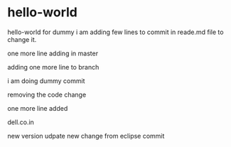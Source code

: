 # hello-world
hello-world for dummy
 i am adding few lines to commit in reade.md file to change it.

one more line adding in master

adding one more line to branch

i am doing dummy commit

removing the code change

one more line added

dell.co.in

new version udpate
new change from eclipse commit